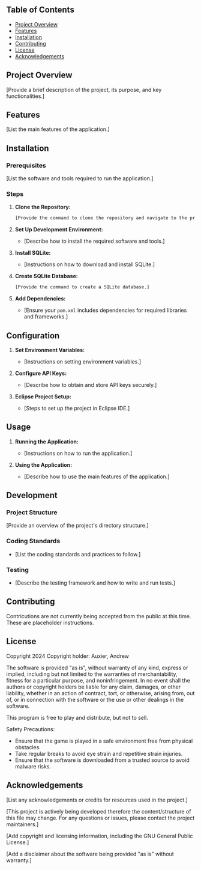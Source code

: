 <!-- 
Project Name:   zSquad
Author:         Auxier, Andrew
Organization:   MissedTheShot Inc., Copyright 2024

This program is intended to be an open-source zombie shooter.  
-->


## Table of Contents
- [Project Overview](#project-overview)
- [Features](#features)
- [Installation](#installation)
- [Contributing](#contributing)
- [License](#license)
- [Acknowledgements](#acknowledgements)

## Project Overview
[Provide a brief description of the project, its purpose, and key functionalities.]

## Features
[List the main features of the application.]

## Installation

### Prerequisites
[List the software and tools required to run the application.]

### Steps
1. **Clone the Repository:**
    ```sh
    [Provide the command to clone the repository and navigate to the project directory.]
    ```

2. **Set Up Development Environment:**
    - [Describe how to install the required software and tools.]
    
3. **Install SQLite:**
    - [Instructions on how to download and install SQLite.]

4. **Create SQLite Database:**
    ```sh
    [Provide the command to create a SQLite database.]
    ```

5. **Add Dependencies:**
    - [Ensure your `pom.xml` includes dependencies for required libraries and frameworks.]

## Configuration

1. **Set Environment Variables:**
    - [Instructions on setting environment variables.]

2. **Configure API Keys:**
    - [Describe how to obtain and store API keys securely.]

3. **Eclipse Project Setup:**
    - [Steps to set up the project in Eclipse IDE.]

## Usage

1. **Running the Application:**
    - [Instructions on how to run the application.]

2. **Using the Application:**
    - [Describe how to use the main features of the application.]

## Development

### Project Structure
[Provide an overview of the project's directory structure.]

### Coding Standards
- [List the coding standards and practices to follow.]

### Testing
- [Describe the testing framework and how to write and run tests.]

## Contributing
Contricutions are not currently being accepted from the public at this time. These are placeholder instructions.
<!--
We welcome contributions from the community! To get started, please follow these steps:

1. **Fork the Repository:**
    - Navigate to the repository on GitHub.
    - Click the "Fork" button in the upper right corner of the page.
    - This creates a copy of the repository under your GitHub account.

2. **Clone the Forked Repository:**
    ```sh
    git clone https://github.com/your-username/repository-name.git
    cd repository-name
    ```

3. **Create a Branch:**
    - Use a descriptive name for your branch (e.g., `feature/add-new-feature` or `bugfix/fix-issue`).
    ```sh
    git checkout -b branch-name
    ```

4. **Make Your Changes:**
    - Implement your changes, ensuring that your code adheres to the project's coding standards.

5. **Commit Changes:**
    - Write clear and concise commit messages.
    ```sh
    git add .
    git commit -m "Description of your changes"
    ```

6. **Push to the Branch:**
    ```sh
    git push origin branch-name
    ```

7. **Create a Pull Request:**
    - Navigate to the original repository on GitHub.
    - Click the "New pull request" button.
    - Select your branch from the "compare" dropdown.
    - Provide a clear title and description for your pull request.
    - Click "Create pull request".

8. **Respond to Feedback:**
    - Be prepared to make further changes based on feedback from the repository maintainers.
    - Update your pull request as needed and push the changes to your branch.

### Additional Guidelines
- **Keep Your Fork Updated:**
    - Regularly sync your fork with the original repository to avoid merge conflicts.
    ```sh
    git remote add upstream https://github.com/original-owner/repository-name.git
    git fetch upstream
    git merge upstream/main
    ```

- **Follow Coding Standards:**
    - Adhere to the project's coding guidelines and best practices.
    - Write clear, concise, and well-documented code.

- **Test Your Changes:**
    - Ensure that your changes do not break existing functionality.
    - Add new tests if necessary and run the test suite before committing your changes.

We appreciate your contributions and look forward to collaborating with you! -->


## License

Copyright 2024
Copyright holder: Auxier, Andrew

The software is provided "as is", without warranty of any kind, express or implied, including 
but not limited to the warranties of merchantability, fitness for a particular purpose, and 
noninfringement. In no event shall the authors or copyright holders be liable for any claim, 
damages, or other liability, whether in an action of contract, tort, or otherwise, arising 
from, out of, or in connection with the software or the use or other dealings in the software.

This program is free to play and distribute, but not to sell. 

Safety Precautions:
- Ensure that the game is played in a safe environment free from physical obstacles.
- Take regular breaks to avoid eye strain and repetitive strain injuries.
- Ensure that the software is downloaded from a trusted source to avoid malware risks.


## Acknowledgements

[List any acknowledgements or credits for resources used in the project.]

[This project is actively being developed therefore the content/structure of this file may change. For any questions or issues, please contact the project maintainers.]

[Add copyright and licensing information, including the GNU General Public License.]

[Add a disclaimer about the software being provided "as is" without warranty.]
